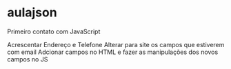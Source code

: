# aulajson
Primeiro contato com JavaScript

Acrescentar Endereço e Telefone
Alterar para site os campos que estiverem com email
Adcionar campos no HTML e fazer as manipulações dos novos campos no JS